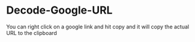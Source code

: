 # Decode-Google-URL
You can right click on a google link and hit copy and it will copy the actual URL to the clipboard
